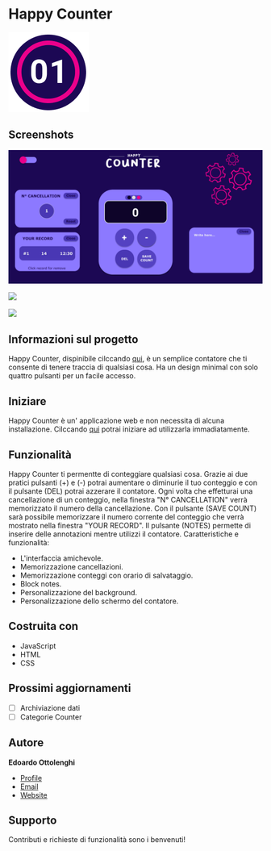 # Happy Counter
![image alt ><](assets/images/icona-readme.png)


## Screenshots


![Home Page](assets/images/desktop-1.png)

![](/screenshots/2.png)

![](/screenshots/3.png)

## Informazioni sul progetto


Happy Counter, dispinibile cilccando [qui](https://edo-01.github.io/happy-counter/), è un semplice contatore che ti consente di tenere traccia di qualsiasi cosa.
Ha un design minimal con solo quattro pulsanti per un facile accesso.

## Iniziare


Happy Counter è un' applicazione web e non necessita di alcuna installazione.
Cilccando [qui](https://edo-01.github.io/happy-counter/) potrai iniziare ad utilizzarla immadiatamente.


## Funzionalità


Happy Counter ti permentte di conteggiare qualsiasi cosa. Grazie ai due pratici pulsanti (+) e (-) potrai aumentare o diminurie il tuo conteggio e con il pulsante (DEL) potrai azzerare il contatore.
Ogni volta che effetturai una cancellazione di un conteggio, nella finestra "N° CANCELLATION" verrà memorizzato il numero della cancellazione.
Con il pulsante (SAVE COUNT) sarà possibile memorizzare il numero corrente del conteggio che verrà mostrato nella finestra "YOUR RECORD".
Il pulsante (NOTES) permette di inserire delle annotazioni mentre utilizzi il contatore.
Caratteristiche e funzionalità:
- L'interfaccia amichevole.
- Memorizzazione cancellazioni.
- Memorizzazione conteggi con orario di salvataggio.
- Block notes.
- Personalizzazione del background.
- Personalizzazione dello schermo del contatore.

## Costruita con


- JavaScript
- HTML
- CSS

## Prossimi aggiornamenti


- [ ] Archiviazione dati
- [ ] Categorie Counter

## Autore


**Edoardo Ottolenghi**

- [Profile](https://github.com/Edo-01 "Edoardo Ottolenghi")
- [Email](mailto:edoardo.ottolenghi@gmail.com?subject=Hi "Hi!")
- [Website](https://edo-01.github.io/E.O-Web-Site/)

## Supporto


Contributi e richieste di funzionalità sono i benvenuti!
